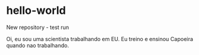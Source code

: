 # hello-world
New repository - test run

Oi, eu sou uma scientista trabalhando em EU. Eu treino e ensinou Capoeira quando nao trabalhando.
